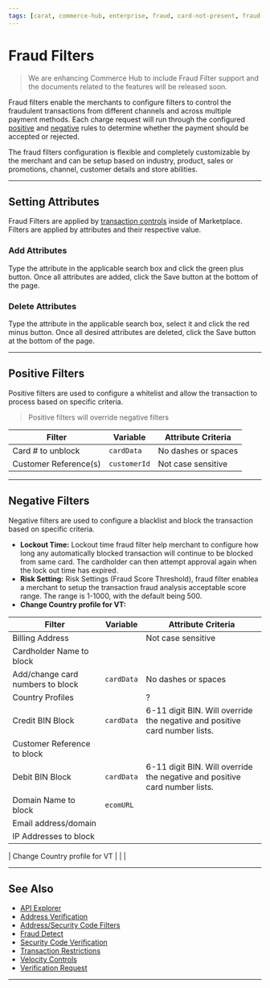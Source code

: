 ```yaml
---
tags: [carat, commerce-hub, enterprise, fraud, card-not-present, fraud-filters]
---
```



# Fraud Filters

<!-- theme: danger -->
> We are enhancing Commerce Hub to include Fraud Filter support and the documents related to the features will be released soon.

Fraud filters enable the merchants to configure filters to control the fraudulent transactions from different channels and across multiple payment methods. Each charge request will run through the configured [positive](#positive-filters) and [negative](#negative-filters) rules to determine whether the payment should be accepted or rejected.

The fraud filters configuration is flexible and completely customizable by the merchant and can be setup based on industry, product, sales or promotions, channel, customer details and store abilities.


---

## Setting Attributes

Fraud Filters are applied by [transaction controls](?path=docs/Resources/Guides/Fraud/Fraud-Settings.md) inside of Marketplace. Filters are applied by attributes and their respective value.

### Add Attributes

Type the attribute in the applicable search box and click the green plus button. Once all attributes are added, click the Save button at the bottom of the page. 

### Delete Attributes

Type the attribute in the applicable search box, select it and click the red minus button. Once all desired attributes are deleted, click the Save button at the bottom of the page. 

---

## Positive Filters

Positive filters are used to configure a whitelist and allow the transaction to process based on specific criteria.

<!-- theme: info -->
> Positive filters will override negative filters

| Filter | Variable | Attribute Criteria  |
| ----- | ------ | ----- |
| Card # to unblock | `cardData` | No dashes or spaces |
| Customer Reference(s) | `customerId` | Not case sensitive |

---

## Negative Filters

Negative filters are used to configure a blacklist and block the transaction based on specific criteria.

- **Lockout Time:** Lockout time fraud filter help merchant to configure how long any automatically blocked transaction will continue to be blocked from same card. The cardholder can then attempt approval again when the lock out time has expired.
- **Risk Setting:** Risk Settings (Fraud Score Threshold), fraud filter enablea a merchant to setup the transaction fraud analysis acceptable score range. The range is 1-1000, with the default being 500.
- **Change Country profile for VT:**

| Filter | Variable | Attribute Criteria | 
| ----- | ------ | ----- |
| Billing Address | | Not case sensitive |
| Cardholder Name to block | |  |
| Add/change card numbers to block | `cardData` | No dashes or spaces  |
| Country Profiles |  | ? |
| Credit BIN Block | `cardData` | 6-11 digit BIN. Will override the negative and positive card number lists. |
| Customer Reference to block |  | |
| Debit BIN Block | `cardData`  | 6-11 digit BIN. Will override the negative and positive card number lists. |
| Domain Name to block | `ecomURL` |  |
| Email address/domain |  | |
| IP Addresses to block |  | |

| Change Country profile for VT |  | |


---

## See Also

- [API Explorer](../api/?type=post&path=/payments-vas/v1/accounts/verification)
- [Address Verification](?path=docs/Resources/Guides/Fraud/Address-Verification.md)
- [Address/Security Code Filters](?path=docs/Resources/Guides/Fraud/Fraud-Settings-AVS-CVV.md)
- [Fraud Detect](?path=docs/Resources/Guides/Fraud/Fraud-Detect.md)
- [Security Code Verification](?path=docs/Resources/Guides/Fraud/Security-Code.md)
- [Transaction Restrictions](?path=docs/Resources/Guides/Fraud/Fraud-Settings-Restrictions.md)
- [Velocity Controls](?path=docs/Resources/Guides/Fraud/Fraud-Settings-Velocity.md)
- [Verification Request](?path=docs/Resources/API-Documents/Payments_VAS/Verification.md)

---
